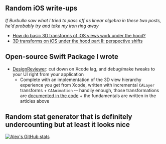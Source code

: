 ## Random iOS write-ups
_If Burbulla saw what I tried to pass off as linear algebra in these two posts, he'd probably try and take my iron ring away_
* [How do basic 3D transforms of iOS views work under the hood?](https://thealexanderlee.com/blog/how-do-3d-transforms-of-ios-views-work-under-the-hood)
* [3D transforms on iOS under the hood part II: perspective shifts](https://thealexanderlee.com/blog/3d-transforms-on-ios-under-the-hood-part-2-perspective-shifts)

## Open-source Swift Package I wrote
* [DesignReviewer](https://github.com/alexslee/DesignReviewer): cut down on Xcode lag, and debug/make tweaks to your UI right from your application
    *  Complete with an implementation of the 3D view hierarchy experience you get from Xcode, written with incremental `CALayer` transforms + `CAAnimation` -- handily enough, those transformations are [documented in the code](https://github.com/alexslee/DesignReviewer/blob/0d36b57f57d3581bc44defb43ec01d70dc0ca2cb/Sources/DesignReviewer/Exploded%20Hierarchy/DesignReviewExplodedHierarchyContainerView.swift#L74) + the fundamentals are written in the articles above

## Random stat generator that is definitely undercounting but at least it looks nice

[![Alex's GitHub stats](https://github-readme-stats-psi-coral.vercel.app/api?username=alexslee&count_private=true&include_all_commits=true&theme=nightowl)](https://github.com/anuraghazra/github-readme-stats)

<!--
**alexslee/alexslee** is a ✨ _special_ ✨ repository because its `README.md` (this file) appears on your GitHub profile.

Here are some ideas to get you started:

- 🔭 I’m currently working on ...
- 🌱 I’m currently learning ...
- 👯 I’m looking to collaborate on ...
- 🤔 I’m looking for help with ...
- 💬 Ask me about ...
- 📫 How to reach me: ...
- 😄 Pronouns: ...
- ⚡ Fun fact: ...
-->
